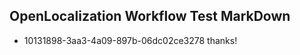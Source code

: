 ## OpenLocalization Workflow Test MarkDown
* 10131898-3aa3-4a09-897b-06dc02ce3278 thanks!

<!--HONumber=Aug16_HO5-->


